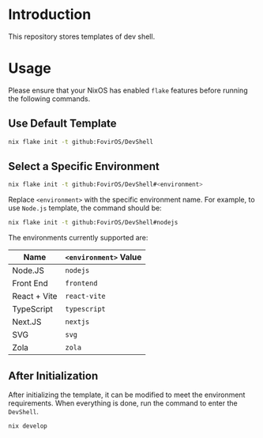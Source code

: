 # Introduction

This repository stores templates of dev shell.

# Usage

Please ensure that your NixOS has enabled `flake` features before running the following commands.

## Use Default Template

```bash
nix flake init -t github:FovirOS/DevShell
```

## Select a Specific Environment

```bash
nix flake init -t github:FovirOS/DevShell#<environment>
```

Replace `<environment>` with the specific environment name. For example, to use `Node.js` template, the command should be:

```bash
nix flake init -t github:FovirOS/DevShell#nodejs
```

The environments currently supported are:

| Name         | `<environment>` Value |
| ------------ | --------------------- |
| Node.JS      | `nodejs`              |
| Front End    | `frontend`            |
| React + Vite | `react-vite`          |
| TypeScript   | `typescript`          |
| Next.JS      | `nextjs`              |
| SVG          | `svg`                 |
| Zola         | `zola`                |

## After Initialization

After initializing the template, it can be modified to meet the environment requirements. When everything is done, run the command to enter the `DevShell`.

```bash
nix develop
```
